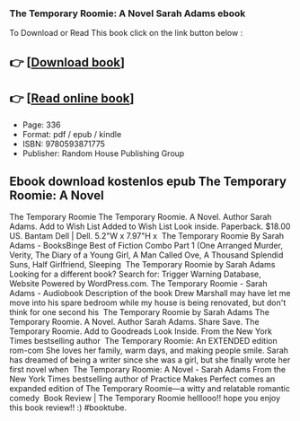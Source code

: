 ### The Temporary Roomie: A Novel Sarah Adams ebook

To Download or Read This book click on the link button below :

## 👉  [**[Download book](http://ebooksharez.info/download.php?group=book&from=github.com&id=721016&lnk=1079 "Download book")**]

## 👉  [**[Read online book](http://ebooksharez.info/download.php?group=book&from=github.com&id=721016&lnk=1079 "Read online book")**]


* Page: 336
* Format: pdf / epub / kindle
* ISBN: 9780593871775
* Publisher: Random House Publishing Group



## Ebook download kostenlos epub The Temporary Roomie: A Novel



 The Temporary Roomie The Temporary Roomie. A Novel. Author Sarah Adams. Add to Wish List Added to Wish List Look inside. Paperback. $18.00 US. Bantam Dell | Dell. 5.2&quot;W x 7.97&quot;H x 
 The Temporary Roomie By Sarah Adams - BooksBinge Best of Fiction Combo Part 1 (One Arranged Murder, Verity, The Diary of a Young Girl, A Man Called Ove, A Thousand Splendid Suns, Half Girlfriend, Sleeping 
 The Temporary Roomie by Sarah Adams Looking for a different book? Search for: Trigger Warning Database, Website Powered by WordPress.com.
 The Temporary Roomie - Sarah Adams - Audiobook Description of the book Drew Marshall may have let me move into his spare bedroom while my house is being renovated, but don&#039;t think for one second his 
 The Temporary Roomie by Sarah Adams The Temporary Roomie. A Novel. Author Sarah Adams. Share Save. The Temporary Roomie. Add to Goodreads Look Inside. From the New York Times bestselling author 
 The Temporary Roomie: An EXTENDED edition rom-com She loves her family, warm days, and making people smile. Sarah has dreamed of being a writer since she was a girl, but she finally wrote her first novel when 
 The Temporary Roomie: A Novel - Sarah Adams From the New York Times bestselling author of Practice Makes Perfect comes an expanded edition of The Temporary Roomie—a witty and relatable romantic comedy 
 Book Review | The Temporary Roomie helllooo!! hope you enjoy this book review!! :) #booktube.





